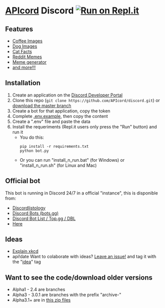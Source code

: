 # [API](https://en.wikipedia.org/wiki/API)[cord](https://en.wikipedia.org/wiki/Discord_(software)) Discord [![Run on Repl.it](https://repl.it/badge/github/APIcord/discord)](https://repl.it/github/APIcord/discord)
## Features
- [Coffee Images](https://coffee.alexflipnote.dev)
- [Dog Images](https://dog.ceo/dog-api)
- [Cat Facts](https://catfact.ninja)
- [Reddit Memes](https://github.com/R3l3ntl3ss/Meme_Api)
- [Meme generator](https://memegen.link)
- [and more!!!](https://some-random-api.ml)

## Installation
1. Create an application on the [Discord Developer Portal](https://discord.com/developers)
2. Clone this repo (`git clone https://github.com/APIcord/discord.git`) or [download the master branch](https://github.com/APIcord/discord/archive/master.zip)
2. Create a bot for that application, copy the token
3. Complete [.env.example](.env.example), then copy the content
4. Create a ".env" file and paste the data
5. Install the requeriments (Repl.it users only press the "Run" button) and run it
    - You do this:
        ```
        pip install -r requirements.txt
        python bot.py
        ```
    - Or you can run "install_n_run.bat" (for Windows) or "install_n_run.sh" (for Linux and Mac)

## Official bot
This bot is running in Discord 24/7 in a official "instance", this is disponible from:
- [Discordlistology](https://discordlistology.com/bots/757258298725630008)
- [Discord Bots (bots.gg)](https://discord.bots.gg/bots/757258298725630008)
- [Discord Bot List / Top.gg / DBL](https://top.gg/bot/757258298725630008)
- [Here](https://apicord.github.io/invite)

## Ideas
- [Explain xkcd](https://www.explainxkcd.com/wiki/index.php/Main_Page)
- api!date
Want to colaborate with ideas? [Leave an issue!](https://github.com/APIcord/discord/issues/new/choose) and tag it with the "[idea](https://github.com/APIcord/discord/issues?q=is%3Aissue+is%3Aopen+label%3Aidea)" tag

## Want to see the code/download older versions
- Alpha1 - 2.4 are branches
- Alpha3 - 3.0.1 are branches with the prefix "archive-"
- Alpha3.1+ are in [this zip files](https://github.com/APIcord/discord-archive)

